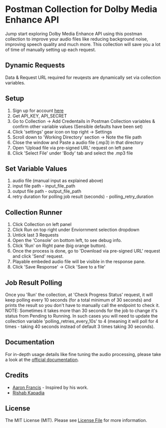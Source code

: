 # Postman Collection for Dolby Media Enhance API

Jump start exploring Dolby Media Enhance API using this postman collection to improve your audio files like reducing background noise, improving speech quality and much more. This collection will save you a lot of time of manually setting up each request.

## Dynamic Requests 

Data & Request URL required for reuqests are dynamically set via collection variables.

## Setup

1. Sign up for account [here](https://dolby.io)
2. Get API_KEY, API_SECRET
3. Go to Collection -> Add Credentails in Postman Collection variables & confirm other variable values (Sensible defaults have been set)
4. Click 'settings' gear icon on top right -> Settings
5. Scroll down to 'Working Directory' section -> Note the file path
6. Close the window and Paste a audio file (.mp3) in that directory
7. Open 'Upload file via pre-signed URL' request on left pane
8. Click 'Select File' under 'Body' tab and select the .mp3 file

## Set Variable Values

1. audio file (manual input as explained above)
2. input file path - input_file_path
3. output file path - output_file_path
4. retry duration for polling job result (seconds) - polling_retry_duration

## Collection Runner

1. Click Collection on left panel
2. Click Run on top right under Enviornment selection dropdown
3. Untick last 3 Requests
4. Open the 'Console' on bottom left, to see debug info.
5. Click 'Run' on Right pane (big orange button). 
6. Once the process is done, go to 'Download via pre-signed URL' request and click 'Send' request.
7. Playable embeded audio file will be visible in the response pane. 
8. Click 'Save Response' -> Click 'Save to a file'

## Job Result Polling

Once you 'Run' the collection, at 'Check Progress Status' request, it will keep polling every 10 seconds (for a total minimum of 30 seconds) and prints the result so you don't have to manually call the endpoint to check it. NOTE: Sometimes it takes more than 30 seconds for the job to change it's status from Pending to Running. In such cases you will need to update the collection variable 'polling_retries_every_10s' to 4 (meaning it will poll for 4 times - taking 40 seconds instead of default 3 times taking 30 seconds).

## Documentation

For in-depth usage details like fine tuning the audio processing, please take a look at the [official documentation](https://docs.dolby.io/media-apis/docs/enhance-api-guide).

## Credits

- [Aaron Francis](https://twitter.com/aarondfrancis) - Inspired by his work.
- [Rishab Kapadia](https://twitter.com/rishabkapadia)

## License

The MIT License (MIT). Please see [License File](LICENSE.md) for more information.
